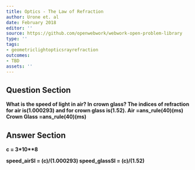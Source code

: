 ```yaml
---
title: Optics - The Law of Refraction
author: Urone et. al
date: February 2018
editor: ''
source: https://github.com/openwebwork/webwork-open-problem-library
type: ''
tags:
- geometriclightopticsrayrefraction
outcomes:
- TBD
assets: ''
---
```


## Question Section 

<b>
What is the speed of light in air? In crown glass? The indices of refraction for air is(1.000293) and for crown glass is(1.52).
Air =ans_rule(40)(ms)
Crown Glass =ans_rule(40)(ms)


## Answer Section

c = 3*10**8

speed_airSI = (c)/(1.000293)
speed_glassSI = (c)/(1.52)